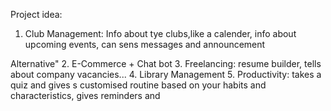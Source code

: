 Project idea:
1. Club Management: Info about tye clubs,like a calender, info about upcoming events, can sens messages and announcement 

Alternative"
2. E-Commerce + Chat bot
3. Freelancing: resume builder, tells about company vacancies...
4. Library Management
5. Productivity: takes a quiz and gives s customised routine based on your habits and characteristics, gives reminders and 
